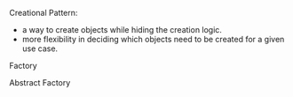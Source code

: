 Creational Pattern:
- a way to create objects while hiding the creation logic.
- more flexibility in deciding which objects need to be created for a given use case.

Factory

Abstract Factory
